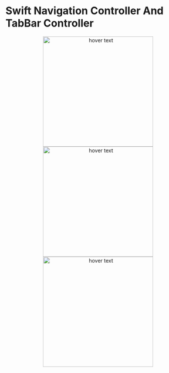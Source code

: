 # Swift Navigation Controller And TabBar Controller

<p align="center">
  <img src="https://ftmsa.s3.me-south-1.amazonaws.com/swift/Simulator+Screen+Shot+-+iPhone+12+Pro+Max+-+2022-05-29+at+17.45.44.png" width="300" title="hover text">
  <img src="https://ftmsa.s3.me-south-1.amazonaws.com/swift/Simulator+Screen+Shot+-+iPhone+12+Pro+Max+-+2022-05-29+at+17.45.46.png" width="300" title="hover text">
  <img src="https://ftmsa.s3.me-south-1.amazonaws.com/swift/Simulator+Screen+Shot+-+iPhone+12+Pro+Max+-+2022-05-29+at+17.45.48.png" width="300" title="hover text">

</p>
